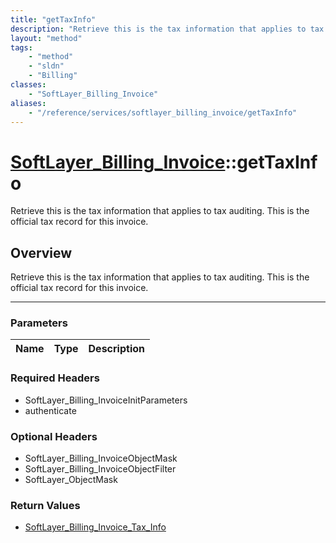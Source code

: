 ```yaml
---
title: "getTaxInfo"
description: "Retrieve this is the tax information that applies to tax auditing. This is the official tax record for this invoice."
layout: "method"
tags:
    - "method"
    - "sldn"
    - "Billing"
classes:
    - "SoftLayer_Billing_Invoice"
aliases:
    - "/reference/services/softlayer_billing_invoice/getTaxInfo"
---
```

# [SoftLayer_Billing_Invoice](/reference/services/SoftLayer_Billing_Invoice)::getTaxInfo


Retrieve this is the tax information that applies to tax auditing. This is the official tax record for this invoice.


## Overview 
Retrieve this is the tax information that applies to tax auditing. This is the official tax record for this invoice.

-----

### Parameters 
|Name | Type | Description |
| --- | --- | --- |


### Required Headers
* SoftLayer_Billing_InvoiceInitParameters
* authenticate


### Optional Headers
* SoftLayer_Billing_InvoiceObjectMask
* SoftLayer_Billing_InvoiceObjectFilter
* SoftLayer_ObjectMask

### Return Values
* <a href='/reference/datatypes/SoftLayer_Billing_Invoice_Tax_Info'>SoftLayer_Billing_Invoice_Tax_Info </a>




